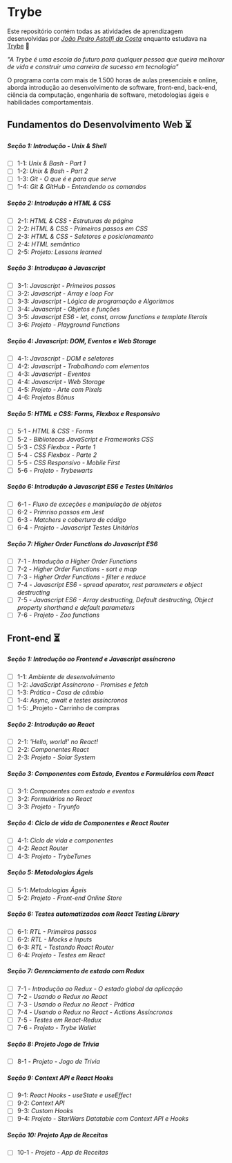 # Trybe

Este repositório contém todas as atividades de aprendizagem desenvolvidas por _[João Pedro Astolfi da Costa]( www.linkedin.com/in/jpastolfi)_ enquanto estudava na [Trybe](https://www.betrybe.com/) :rocket:

_"A Trybe é uma escola do futuro para qualquer pessoa que queira melhorar de vida e construir uma carreira de sucesso em tecnologia"_

O programa conta com mais de 1.500 horas de aulas presenciais e online, aborda introdução ao desenvolvimento de software, front-end, back-end, ciência da computação, engenharia de software, metodologias ágeis e habilidades comportamentais.

## Fundamentos do Desenvolvimento Web :hourglass_flowing_sand:

##### Seção 1: Introdução - Unix & Shell

- [ ] 1-1: _Unix & Bash - Part 1_
- [ ] 1-2: _Unix & Bash - Part 2_
- [ ] 1-3: _Git - O que é e para que serve_
- [ ] 1-4: _Git & GitHub - Entendendo os comandos_

##### Seção 2: Introdução à HTML & CSS

- [ ] 2-1: _HTML & CSS - Estruturas de página_
- [ ] 2-2: _HTML & CSS - Primeiros passos em CSS_
- [ ] 2-3: _HTML & CSS - Seletores e posicionamento_
- [ ] 2-4: _HTML semântico_
- [ ] 2-5: _Projeto: Lessons learned_

##### Seção 3: Introduçao à Javascript

- [ ] 3-1: _Javascript - Primeiros passos_
- [ ] 3-2: _Javascript - Array e loop For_
- [ ] 3-3: _Javascript - Lógica de programação e Algoritmos_
- [ ] 3-4: _Javascript - Objetos e funções_
- [ ] 3-5: _Javascript ES6 - let, const, arrow functions e template literals_
- [ ] 3-6: _Projeto - Playground Functions_

##### Seção 4: Javascript: DOM, Eventos e Web Storage

- [ ] 4-1: _Javascript - DOM e seletores_
- [ ] 4-2: _Javascript - Trabalhando com elementos_
- [ ] 4-3: _Javascript - Eventos_
- [ ] 4-4: _Javascript - Web Storage_
- [ ] 4-5: _Projeto - Arte com Pixels_
- [ ] 4-6: _Projetos Bônus_

##### Seção 5: HTML e CSS: Forms, Flexbox e Responsivo

- [ ] 5-1 - _HTML & CSS - Forms_
- [ ] 5-2 - _Bibliotecas JavaScript e Frameworks CSS_
- [ ] 5-3 - _CSS Flexbox - Parte 1_
- [ ] 5-4 - _CSS Flexbox - Parte 2_
- [ ] 5-5 - _CSS Responsivo - Mobile First_
- [ ] 5-6 - _Projeto - Trybewarts_

##### Seção 6: Introdução à Javascript ES6 e Testes Unitários

- [ ] 6-1 - _Fluxo de exceções e manipulação de objetos_
- [ ] 6-2 - _Primriso passos em Jest_
- [ ] 6-3 - _Matchers e cobertura de código_
- [ ] 6-4 - _Projeto - Javascript Testes Unitários_

##### Seção 7: Higher Order Functions do Javascript ES6

- [ ] 7-1 - _Introdução a Higher Order Functions_
- [ ] 7-2 - _Higher Order Functions - sort e map_
- [ ] 7-3 - _Higher Order Functions - filter e reduce_
- [ ] 7-4 - _Javascript ES6 - spread operator, rest parameters e object destructing_
- [ ] 7-5 - _Javascript ES6 - Array destructing, Default destructing, Object property shorthand e default parameters_
- [ ] 7-6 - _Projeto - Zoo functions_

## Front-end :hourglass_flowing_sand:

##### Seção 1: Introdução ao Frontend e Javascript assíncrono

- [ ] 1-1: _Ambiente de desenvolvimento_
- [ ] 1-2: _JavaScript Assíncrono - Promises e fetch_
- [ ] 1-3: _Prática - Casa de câmbio_
- [ ] 1-4: _Async, await e testes assíncronos_
- [ ] 1-5: _Projeto - Carrinho de compras

##### Seção 2: Introdução ao React

- [ ] 2-1: _'Hello, world!' no React!_
- [ ] 2-2: _Componentes React_
- [ ] 2-3: _Projeto - Solar System_

##### Seção 3: Componentes com Estado, Eventos e Formulários com React

- [ ] 3-1: _Componentes com estado e eventos_
- [ ] 3-2: _Formulários no React_
- [ ] 3-3: _Projeto - Tryunfo_

##### Seção 4: Ciclo de vida de Componentes e React Router

- [ ] 4-1: _Ciclo de vida e componentes_
- [ ] 4-2: _React Router_
- [ ] 4-3: _Projeto - TrybeTunes_

##### Seção 5: Metodologias Ágeis

- [ ] 5-1: _Metodologias Ágeis_
- [ ] 5-2: _Projeto - Front-end Online Store_

##### Seção 6: Testes automatizados com React Testing Library

- [ ] 6-1: _RTL - Primeiros passos_
- [ ] 6-2: _RTL - Mocks e Inputs_
- [ ] 6-3: _RTL - Testando React Router_
- [ ] 6-4: _Projeto - Testes em React_

##### Seção 7: Gerenciamento de estado com Redux

- [ ] 7-1 - _Introdução ao Redux - O estado global da aplicação_
- [ ] 7-2 - _Usando o Redux no React_
- [ ] 7-3 - _Usando o Redux no React - Prática_
- [ ] 7-4 - _Usando o Redux no React - Actions Assíncronas_
- [ ] 7-5 - _Testes em React-Redux_
- [ ] 7-6 - _Projeto - Trybe Wallet_

##### Seção 8: Projeto Jogo de Trivia

- [ ] 8-1 - _Projeto - Jogo de Trivia_

##### Seção 9: Context API e React Hooks

- [ ] 9-1: _React Hooks - useState e useEffect_
- [ ] 9-2: _Context API_
- [ ] 9-3: _Custom Hooks_
- [ ] 9-4: _Projeto - StarWars Datatable com Context API e Hooks_

##### Seção 10: Projeto App de Receitas

- [ ] 10-1 - _Projeto - App de Receitas_
